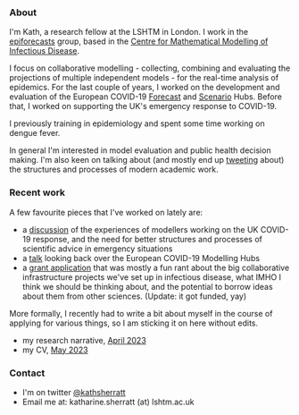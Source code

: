 ### About

I'm Kath, a research fellow at the LSHTM in London. I work in the [epiforecasts](https://epiforecasts.io/) group, based in the [Centre for Mathematical Modelling of Infectious Disease](https://www.lshtm.ac.uk/research/centres/centre-mathematical-modelling-infectious-diseases). 

I focus on collaborative modelling - collecting, combining and evaluating the projections of multiple independent models - for the real-time analysis of epidemics. For the last couple of years, I worked on the development and evaluation of the European COVID-19 [Forecast](https://covid19forecasthub.eu/) and [Scenario](https://covid19scenariohub.eu/) Hubs. Before that, I worked on supporting the UK's emergency response to COVID-19. 

I previously training in epidemiology and spent some time working on dengue fever. 

In general I'm interested in model evaluation and public health decision making. I'm also keen on talking about (and mostly end up [tweeting](https://twitter.com/kathsherratt) about) the structures and processes of modern academic work.

### Recent work

A few favourite pieces that I've worked on lately are:
- a [discussion](https://www.biorxiv.org/content/10.1101/2023.06.12.544667v1) of the experiences of modellers working on the UK COVID-19 response, and the need for better structures and processes of scientific advice in emergency situations
- a [talk](https://docs.google.com/presentation/d/1c42Lj_6EBD25YdLRGbVKI2DuhmONhAk791Gs--8Daxc/edit#slide=id.g196fd35e525_2_25) looking back over the European COVID-19 Modelling Hubs
- a [grant application](docs/covid19-response-fund-app.md) that was mostly a fun rant about the big collaborative infrastructure projects we've set up in infectious disease, what IMHO I think we should be thinking about, and the potential to borrow ideas about them from other sciences. (Update: it got funded, yay)

More formally, I recently had to write a bit about myself in the course of applying for various things, so I am sticking it on here without edits.
- my research narrative, [April 2023](docs/research-narrative.md)
- my CV, [May 2023](docs/230528-Sherratt-CV.pdf)

### Contact

- I'm on twitter [@kathsherratt](https://twitter.com/kathsherratt)
- Email me at: katharine.sherratt (at) lshtm.ac.uk
